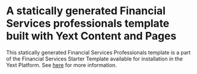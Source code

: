 # A statically generated Financial Services professionals template built with Yext Content and Pages

This statically generated Financial Services Professionals template is a part of the Financial Services Starter Template available for installation in the Yext Platform. See [here](https://github.com/YextSolutions/fins-starter-template) for more information.
